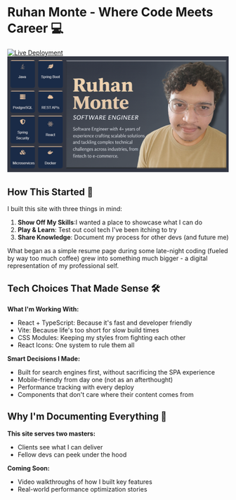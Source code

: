 # Ruhan Monte - Where Code Meets Career 💻
[![Live Deployment](https://img.shields.io/badge/LIVE-View%20Site-blue?logo=vercel&style=for-the-badge)](https://ruhan.veramonte.org)
![Portfolio Showcase](./public/img/thumbnail.png)

## How This Started 🌱

I built this site with three things in mind:

1. **Show Off My Skills**:I wanted a place to showcase what I can do
2. **Play & Learn**: Test out cool tech I've been itching to try
3. **Share Knowledge**: Document my process for other devs (and future me)

What began as a simple resume page during some late-night coding (fueled by way too much coffee) grew into something much bigger - a digital representation of my professional self.

## Tech Choices That Made Sense 🛠️

**What I'm Working With:**  
- React + TypeScript: Because it's fast and developer friendly
- Vite: Because life's too short for slow build times  
- CSS Modules: Keeping my styles from fighting each other  
- React Icons: One system to rule them all  

**Smart Decisions I Made:**  
- Built for search engines first, without sacrificing the SPA experience
- Mobile-friendly from day one (not as an afterthought)
- Performance tracking with every deploy
- Components that don't care where their content comes from

## Why I'm Documenting Everything 📘  

**This site serves two masters:**  
- Clients see what I can deliver
- Fellow devs can peek under the hood

**Coming Soon:**  
- Video walkthroughs of how I built key features
- Real-world performance optimization stories